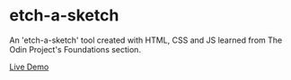 # etch-a-sketch

An 'etch-a-sketch' tool created with HTML, CSS and JS learned from The Odin Project's Foundations section.

[Live Demo](https://zachloh.github.io/etch-a-sketch/)